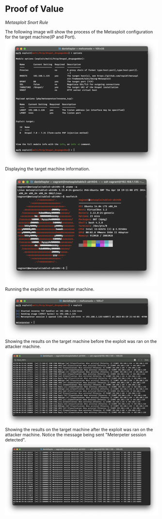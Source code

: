 # Proof of Value
*Metasploit Snort Rule*

The following image will show the process of the Metasploit configuration for the target machine(IP and Port).
![metasploit-config](images/Metasploit-config.png)
Displaying the target machine information.
![metasploit-config](images/target-machine-info.png)
Running the exploit on the attacker machine.
![metasploit-config](images/running-exploit.png)
Showing the results on the target machine before the exploit was ran on the attacker machine.
![metasploit-config](images/pre-metasploit-rule.png)
Showing the results on the target machine after the exploit was ran on the attacker machine. Notice the message being sent "Meterpeter session detected".
![metasploit-config](images/post-metasploit-rule.png)
